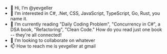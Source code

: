 - 👋 Hi, I’m @yevgeller
- 👀 I’m interested in C#, .Net, CSS, JavaScript, TypeScript, Go, Rust, you name it. 
- 🌱 I’m currently reading "Daily Coding Problem", "Concurrency in C#", a DSA book, "Refactoring", "Clean Code." How do you read just one book -- they're all connected!
- 💞️ I’m looking to collaborate on whatever
- 📫 How to reach me is yevgeller at gmail

<!---
yevgeller/yevgeller is a ✨ special ✨ repository because its `README.md` (this file) appears on your GitHub profile.
You can click the Preview link to take a look at your changes.
--->
